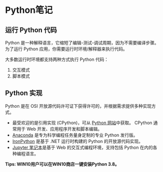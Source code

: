 # Python笔记

## 运行 Python 代码

Python 是一种解释语言，它缩短了编辑-测试-调试周期，因为不需要编译步骤。 为了运行 Python 应用，你需要运行时环境/解释器来执行代码。  

大多数运行时环境都支持两种方式执行 Python 代码：  

1. 交互模式  
2. 脚本模式

## Python 实现

Python 是在 OSI 开放源代码许可证下获得许可的，并根据需求提供多种实现方式。

- 最受欢迎的是引用实现 (CPython)，可从 [Python 网站](https://www.python.org/)中获取。 CPython 通常用于 Web 开发、应用程序开发和脚本编辑。 
- [Anaconda](https://www.anaconda.com/) 是专为科学编程任务量身定制的专业 Python 发行版。
- [IronPython](https://ironpython.net/) 是基于 .NET 运行时构建的 Python 的开放源代码实现。
- [Jupyter 笔记本](https://jupyter.org/)是基于 Web 的交互式编程环境，支持包括 Python 在内的各种编程语言。 

**Tips: WIN10用户可以在WIN10商店一键安装Python 3.8。**